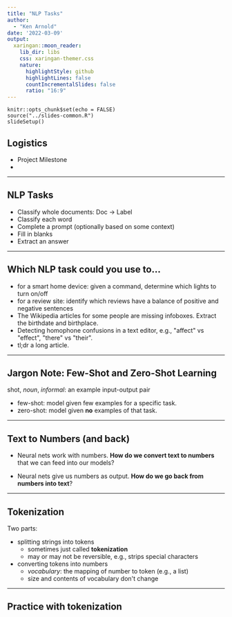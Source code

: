 ```yaml
---
title: "NLP Tasks"
author: 
  - "Ken Arnold"
date: '2022-03-09'
output:
  xaringan::moon_reader:
    lib_dir: libs
    css: xaringan-themer.css
    nature:
      highlightStyle: github
      highlightLines: false
      countIncrementalSlides: false
      ratio: "16:9"
---
```


```{r setup, include=FALSE}
knitr::opts_chunk$set(echo = FALSE)
source("../slides-common.R")
slideSetup()
```

## Logistics

- Project Milestone
- 

---

## NLP Tasks

- Classify whole documents: Doc -> Label
- Classify each word
- Complete a prompt (optionally based on some context)
- Fill in blanks
- Extract an answer

---

## Which NLP task could you use to...

- for a smart home device: given a command, determine which lights to turn on/off
- for a review site: identify which reviews have a balance of positive and negative sentences
- The Wikipedia articles for some people are missing infoboxes. Extract the birthdate and birthplace.
- Detecting homophone confusions in a text editor, e.g., "affect" vs "effect", "there" vs "their".
- tl;dr a long article.

---

## Jargon Note: Few-Shot and Zero-Shot Learning

shot, *noun*, *informal*: an example input-output pair

- few-shot: model given few examples for a specific task.
- zero-shot: model given **no** examples of that task.

---

## Text to Numbers (and back)

- Neural nets work with numbers. **How do we convert text to numbers** that we can feed into our models?

- Neural nets give us numbers as output. **How do we go back from numbers into text**?

---

## Tokenization

Two parts:

- splitting strings into tokens
  - sometimes just called **tokenization**
  - may or may not be reversible, e.g., strips special characters
- converting tokens into numbers
  - *vocabulary*: the mapping of number to token (e.g., a list)
  - size and contents of vocabulary don't change

---

## Practice with tokenization
